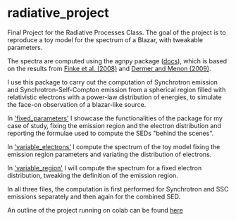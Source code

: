 # radiative_project
Final Project for the Radiative Processes Class.
The goal of the project is to reproduce a toy model for the spectrum of a Blazar, 
with tweakable parameters.

The spectra are computed using the agnpy package ([docs](https://agnpy.readthedocs.io/en/latest/)),
which is based on the results from [Finke et al. (2008)](https://ui.adsabs.harvard.edu/abs/2008ApJ...686..181F/abstract) and [Dermer and Menon (2009)](https://ui.adsabs.harvard.edu/abs/2009herb.book.....D/abstract).

I use this package to carry out the computation of Synchrotron emission and Synchrotron-Self-Compton emission from a spherical region filled with relativistic electrons with a power-law distribution of energies, to simulate the face-on observation of a blazar-like source.

In ['fixed_parameters'](https://colab.research.google.com/drive/1lqaaPylqCMJOV4CoT686kws0s1iBEEIr#scrollTo=WX1cvCeakc83) I showcase the functionalities of the package for my case of study, fixing the emission region and the electron distribution and reporting the formulae used to compute the SEDs "behind the scenes".

In ['variable_electrons'](https://colab.research.google.com/drive/1K8FgVi9o-liiLpdxmAn9_EvUktbwYHac?usp=sharing) I compute the spectrum of the toy model fixing the emission region parameters and variating the distribution of electrons.

In ['variable_region']() I will compute the spectrum for a fixed electron distribution, tweaking the definition of the emission region.

In all three files, the computation is first performed for Synchrotron and SSC emissions separately and then again for the combined SED.


An outline of the project running on colab can be found [here](https://colab.research.google.com/drive/1AyK1ziMVhhf6KXTRsbTPu3JsLB648nqB?usp=sharing)
